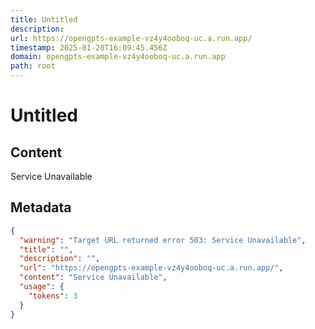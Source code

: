 ```yaml
---
title: Untitled
description: 
url: https://opengpts-example-vz4y4ooboq-uc.a.run.app/
timestamp: 2025-01-20T16:09:45.456Z
domain: opengpts-example-vz4y4ooboq-uc.a.run.app
path: root
---
```


# Untitled



## Content

Service Unavailable

## Metadata

```json
{
  "warning": "Target URL returned error 503: Service Unavailable",
  "title": "",
  "description": "",
  "url": "https://opengpts-example-vz4y4ooboq-uc.a.run.app/",
  "content": "Service Unavailable",
  "usage": {
    "tokens": 3
  }
}
```

